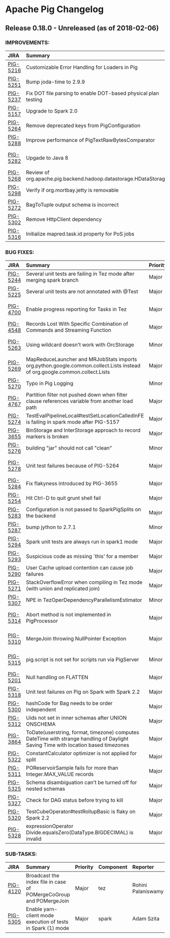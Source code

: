 
<!---
# Licensed to the Apache Software Foundation (ASF) under one
# or more contributor license agreements.  See the NOTICE file
# distributed with this work for additional information
# regarding copyright ownership.  The ASF licenses this file
# to you under the Apache License, Version 2.0 (the
# "License"); you may not use this file except in compliance
# with the License.  You may obtain a copy of the License at
#
#     http://www.apache.org/licenses/LICENSE-2.0
#
# Unless required by applicable law or agreed to in writing, software
# distributed under the License is distributed on an "AS IS" BASIS,
# WITHOUT WARRANTIES OR CONDITIONS OF ANY KIND, either express or implied.
# See the License for the specific language governing permissions and
# limitations under the License.
-->
# Apache Pig Changelog

## Release 0.18.0 - Unreleased (as of 2018-02-06)



### IMPROVEMENTS:

| JIRA | Summary | Priority | Component | Reporter | Contributor |
|:---- |:---- | :--- |:---- |:---- |:---- |
| [PIG-5216](https://issues.apache.org/jira/browse/PIG-5216) | Customizable Error Handling for Loaders in Pig |  Major | . | Iris Zeng | Iris Zeng |
| [PIG-5251](https://issues.apache.org/jira/browse/PIG-5251) | Bump joda-time to 2.9.9 |  Major | . | Artem Ervits | Artem Ervits |
| [PIG-5237](https://issues.apache.org/jira/browse/PIG-5237) | Fix DOT file parsing to enable DOT-based physical plan testing |  Minor | tools | Adam Szita | Jakov Rabinovits |
| [PIG-5157](https://issues.apache.org/jira/browse/PIG-5157) | Upgrade to Spark 2.0 |  Major | spark | Nandor Kollar | Nandor Kollar |
| [PIG-5264](https://issues.apache.org/jira/browse/PIG-5264) | Remove deprecated keys from PigConfiguration |  Minor | . | Nandor Kollar | Nandor Kollar |
| [PIG-5288](https://issues.apache.org/jira/browse/PIG-5288) | Improve performance of PigTextRawBytesComparator |  Major | . | Rohini Palaniswamy | Rohini Palaniswamy |
| [PIG-5282](https://issues.apache.org/jira/browse/PIG-5282) | Upgade to Java 8 |  Major | . | Nandor Kollar | Satish Subhashrao Saley |
| [PIG-5268](https://issues.apache.org/jira/browse/PIG-5268) | Review of org.apache.pig.backend.hadoop.datastorage.HDataStorage |  Trivial | data | BELUGA BEHR | BELUGA BEHR |
| [PIG-5298](https://issues.apache.org/jira/browse/PIG-5298) | Verify if org.mortbay.jetty is removable |  Major | . | Adam Szita | Nandor Kollar |
| [PIG-5272](https://issues.apache.org/jira/browse/PIG-5272) | BagToTuple output schema is incorrect |  Minor | . | Joshua Juen | Joshua Juen |
| [PIG-5302](https://issues.apache.org/jira/browse/PIG-5302) | Remove HttpClient dependency |  Major | . | Nandor Kollar | Nandor Kollar |
| [PIG-5316](https://issues.apache.org/jira/browse/PIG-5316) | Initialize mapred.task.id property for PoS jobs |  Major | spark | Adam Szita | Nandor Kollar |


### BUG FIXES:

| JIRA | Summary | Priority | Component | Reporter | Contributor |
|:---- |:---- | :--- |:---- |:---- |:---- |
| [PIG-5244](https://issues.apache.org/jira/browse/PIG-5244) | Several unit tests are failing in Tez mode after merging spark branch |  Major | tez | Nandor Kollar | Nandor Kollar |
| [PIG-5225](https://issues.apache.org/jira/browse/PIG-5225) | Several unit tests are not annotated with @Test |  Major | . | Nandor Kollar | Nandor Kollar |
| [PIG-4700](https://issues.apache.org/jira/browse/PIG-4700) | Enable progress reporting for Tasks in Tez |  Major | . | Rohini Palaniswamy | Satish Subhashrao Saley |
| [PIG-4548](https://issues.apache.org/jira/browse/PIG-4548) | Records Lost With Specific Combination of Commands and Streaming Function |  Major | . | Steve T | Koji Noguchi |
| [PIG-5263](https://issues.apache.org/jira/browse/PIG-5263) | Using wildcard doesn't work with OrcStorage |  Minor | . | Satish Subhashrao Saley | Satish Subhashrao Saley |
| [PIG-5269](https://issues.apache.org/jira/browse/PIG-5269) | MapReduceLauncher and MRJobStats imports org.python.google.common.collect.Lists instead of org.google.common.collect.Lists |  Major | . | Nandor Kollar | Nandor Kollar |
| [PIG-5270](https://issues.apache.org/jira/browse/PIG-5270) | Typo in Pig Logging |  Minor | data | Andrew Hutton | Andrew Hutton |
| [PIG-4767](https://issues.apache.org/jira/browse/PIG-4767) | Partition filter not pushed down when filter clause references variable from another load path |  Major | . | Anthony Hsu | Koji Noguchi |
| [PIG-5274](https://issues.apache.org/jira/browse/PIG-5274) | TestEvalPipelineLocal#testSetLocationCalledInFE is failing in spark mode after PIG-5157 |  Major | . | Nandor Kollar | Nandor Kollar |
| [PIG-3655](https://issues.apache.org/jira/browse/PIG-3655) | BinStorage and InterStorage approach to record markers is broken |  Major | . | Jeff Plaisance | Adam Szita |
| [PIG-5276](https://issues.apache.org/jira/browse/PIG-5276) | building "jar" should not call "clean" |  Minor | build | Koji Noguchi | Nandor Kollar |
| [PIG-5278](https://issues.apache.org/jira/browse/PIG-5278) | Unit test failures because of PIG-5264 |  Major | . | Satish Subhashrao Saley | Nandor Kollar |
| [PIG-5284](https://issues.apache.org/jira/browse/PIG-5284) | Fix flakyness introduced by PIG-3655 |  Major | . | Adam Szita | Adam Szita |
| [PIG-5254](https://issues.apache.org/jira/browse/PIG-5254) | Hit Ctrl-D to quit grunt shell fail |  Major | impl | Daniel Dai | Weijun Qian |
| [PIG-5283](https://issues.apache.org/jira/browse/PIG-5283) | Configuration is not passed to SparkPigSplits on the backend |  Major | spark | Adam Szita | Adam Szita |
| [PIG-5287](https://issues.apache.org/jira/browse/PIG-5287) | bump jython to 2.7.1 |  Minor | . | Artem Ervits | Artem Ervits |
| [PIG-5294](https://issues.apache.org/jira/browse/PIG-5294) | Spark unit tests are always run in spark1 mode |  Major | build, spark | Adam Szita | Adam Szita |
| [PIG-5293](https://issues.apache.org/jira/browse/PIG-5293) | Suspicious code as missing \`this' for a member |  Major | . | JC | JC |
| [PIG-5290](https://issues.apache.org/jira/browse/PIG-5290) | User Cache upload contention can cause job failures |  Major | . | Erik Krogen | Erik Krogen |
| [PIG-5271](https://issues.apache.org/jira/browse/PIG-5271) | StackOverflowError when compiling in Tez mode (with union and replicated join) |  Major | . | Koji Noguchi | Koji Noguchi |
| [PIG-5307](https://issues.apache.org/jira/browse/PIG-5307) | NPE in TezOperDependencyParallelismEstimator |  Minor | . | Rohini Palaniswamy | Rohini Palaniswamy |
| [PIG-5314](https://issues.apache.org/jira/browse/PIG-5314) | Abort method is not implemented in PigProcessor |  Major | . | Rohini Palaniswamy | Satish Subhashrao Saley |
| [PIG-5310](https://issues.apache.org/jira/browse/PIG-5310) | MergeJoin throwing NullPointer Exception |  Major | . | Satish Subhashrao Saley | Satish Subhashrao Saley |
| [PIG-5315](https://issues.apache.org/jira/browse/PIG-5315) | pig.script is not set for scripts run via PigServer |  Minor | . | Rohini Palaniswamy | Satish Subhashrao Saley |
| [PIG-5201](https://issues.apache.org/jira/browse/PIG-5201) | Null handling on FLATTEN |  Major | . | Koji Noguchi | Koji Noguchi |
| [PIG-5318](https://issues.apache.org/jira/browse/PIG-5318) | Unit test failures on Pig on Spark with Spark 2.2 |  Major | spark | Nandor Kollar | Nandor Kollar |
| [PIG-5300](https://issues.apache.org/jira/browse/PIG-5300) | hashCode for Bag needs to be order independent |  Major | . | Koji Noguchi | Koji Noguchi |
| [PIG-5312](https://issues.apache.org/jira/browse/PIG-5312) | Uids not set in inner schemas after UNION ONSCHEMA |  Major | . | Travis Woodruff | Travis Woodruff |
| [PIG-3864](https://issues.apache.org/jira/browse/PIG-3864) | ToDate(userstring, format, timezone) computes DateTime with strange handling of Daylight Saving Time with location based timezones |  Major | . | Frederic Schmaljohann | Daniel Dai |
| [PIG-5322](https://issues.apache.org/jira/browse/PIG-5322) | ConstantCalculator optimizer is not applied for split |  Major | . | Rohini Palaniswamy | Rohini Palaniswamy |
| [PIG-5311](https://issues.apache.org/jira/browse/PIG-5311) | POReservoirSample fails for more than Integer.MAX\_VALUE records |  Major | . | Rohini Palaniswamy | Rohini Palaniswamy |
| [PIG-5325](https://issues.apache.org/jira/browse/PIG-5325) | Schema disambiguation can't be turned off for nested schemas |  Major | . | Adam Szita | Adam Szita |
| [PIG-5327](https://issues.apache.org/jira/browse/PIG-5327) | Check for DAG status before trying to kill |  Major | . | Rohini Palaniswamy | Rohini Palaniswamy |
| [PIG-5320](https://issues.apache.org/jira/browse/PIG-5320) | TestCubeOperator#testRollupBasic is flaky on Spark 2.2 |  Major | spark | Nandor Kollar | Nandor Kollar |
| [PIG-5328](https://issues.apache.org/jira/browse/PIG-5328) | expressionOperator Divide.equalsZero(DataType.BIGDECIMAL) is invalid |  Major | impl | Michael Howard | Michael Howard |


### SUB-TASKS:

| JIRA | Summary | Priority | Component | Reporter | Contributor |
|:---- |:---- | :--- |:---- |:---- |:---- |
| [PIG-4120](https://issues.apache.org/jira/browse/PIG-4120) | Broadcast the index file in case of POMergeCoGroup and POMergeJoin |  Major | tez | Rohini Palaniswamy | Satish Subhashrao Saley |
| [PIG-5305](https://issues.apache.org/jira/browse/PIG-5305) | Enable yarn-client mode execution of tests in Spark (1) mode |  Major | spark | Adam Szita | Adam Szita |


